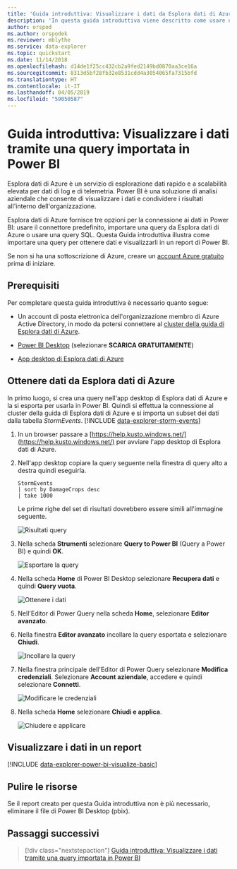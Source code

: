 ```yaml
---
title: 'Guida introduttiva: Visualizzare i dati da Esplora dati di Azure con una query importata in Power BI '
description: 'In questa guida introduttiva viene descritto come usare una delle tre opzioni per la visualizzazione dei dati in Power BI: importazione di una query da Esplora dati di Azure.'
author: orspod
ms.author: orspodek
ms.reviewer: mblythe
ms.service: data-explorer
ms.topic: quickstart
ms.date: 11/14/2018
ms.openlocfilehash: d14de1f25cc432cb2a9fed2149bd0870aa3ce16a
ms.sourcegitcommit: 8313d5bf28fb32e8531cdd4a3054065fa7315bfd
ms.translationtype: HT
ms.contentlocale: it-IT
ms.lasthandoff: 04/05/2019
ms.locfileid: "59050587"
---
```

# <a name="quickstart-visualize-data-using-a-query-imported-into-power-bi"></a>Guida introduttiva: Visualizzare i dati tramite una query importata in Power BI

Esplora dati di Azure è un servizio di esplorazione dati rapido e a scalabilità elevata per dati di log e di telemetria. Power BI è una soluzione di analisi aziendale che consente di visualizzare i dati e condividere i risultati all'interno dell'organizzazione.

Esplora dati di Azure fornisce tre opzioni per la connessione ai dati in Power BI: usare il connettore predefinito, importare una query da Esplora dati di Azure o usare una query SQL. Questa Guida introduttiva illustra come importare una query per ottenere dati e visualizzarli in un report di Power BI.

Se non si ha una sottoscrizione di Azure, creare un [account Azure gratuito](https://azure.microsoft.com/free/) prima di iniziare.

## <a name="prerequisites"></a>Prerequisiti

Per completare questa guida introduttiva è necessario quanto segue:

* Un account di posta elettronica dell'organizzazione membro di Azure Active Directory, in modo da potersi connettere al [cluster della guida di Esplora dati di Azure](https://dataexplorer.azure.com/clusters/help/databases/samples).

* [Power BI Desktop](https://powerbi.microsoft.com/get-started/) (selezionare **SCARICA GRATUITAMENTE**)

* [App desktop di Esplora dati di Azure](/azure/kusto/tools/kusto-explorer)

## <a name="get-data-from-azure-data-explorer"></a>Ottenere dati da Esplora dati di Azure

In primo luogo, si crea una query nell'app desktop di Esplora dati di Azure e la si esporta per usarla in Power BI. Quindi si effettua la connessione al cluster della guida di Esplora dati di Azure e si importa un subset dei dati dalla tabella *StormEvents*. [!INCLUDE [data-explorer-storm-events](../../includes/data-explorer-storm-events.md)]

1. In un browser passare a [https://help.kusto.windows.net/](https://help.kusto.windows.net/) per avviare l'app desktop di Esplora dati di Azure.

1. Nell'app desktop copiare la query seguente nella finestra di query alto a destra quindi eseguirla.

    ```Kusto
    StormEvents
    | sort by DamageCrops desc
    | take 1000
    ```

    Le prime righe del set di risultati dovrebbero essere simili all'immagine seguente.

    ![Risultati query](media/power-bi-imported-query/query-results.png)

1. Nella scheda **Strumenti** selezionare **Query to Power BI** (Query a Power BI) e quindi **OK**.

    ![Esportare la query](media/power-bi-imported-query/export-query.png)

1. Nella scheda **Home** di Power BI Desktop selezionare **Recupera dati** e quindi **Query vuota**.

    ![Ottenere i dati](media/power-bi-imported-query/get-data.png)

1. Nell'Editor di Power Query nella scheda **Home**, selezionare **Editor avanzato**.

1. Nella finestra **Editor avanzato** incollare la query esportata e selezionare **Chiudi**.

    ![Incollare la query](media/power-bi-imported-query/paste-query.png)

1. Nella finestra principale dell'Editor di Power Query selezionare **Modifica credenziali**. Selezionare **Account aziendale**, accedere e quindi selezionare **Connetti**.

    ![Modificare le credenziali](media/power-bi-imported-query/edit-credentials.png)

1. Nella scheda **Home** selezionare **Chiudi e applica**.

    ![Chiudere e applicare](media/power-bi-imported-query/close-apply.png)

## <a name="visualize-data-in-a-report"></a>Visualizzare i dati in un report

[!INCLUDE [data-explorer-power-bi-visualize-basic](../../includes/data-explorer-power-bi-visualize-basic.md)]

## <a name="clean-up-resources"></a>Pulire le risorse

Se il report creato per questa Guida introduttiva non è più necessario, eliminare il file di Power BI Desktop (pbix).

## <a name="next-steps"></a>Passaggi successivi

> [!div class="nextstepaction"]
> [Guida introduttiva: Visualizzare i dati tramite una query importata in Power BI](power-bi-sql-query.md)